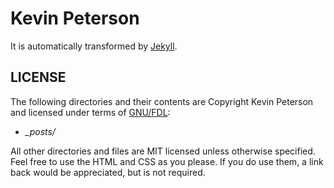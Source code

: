Kevin Peterson
==========================

It is automatically transformed by [Jekyll](http://github.com/mojombo/jekyll).


LICENSE
-------

The following directories and their contents are Copyright Kevin Peterson
and licensed under terms of [GNU/FDL](http://www.gnu.org/licenses/fdl-1.3.txt):

- *_posts/*

All other directories and files are MIT licensed unless otherwise specified.
Feel free to use the HTML and CSS as you please. If you do use them, a link
back would be appreciated, but is not required.
